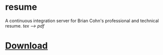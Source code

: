 # resume
A continuous integration server for Brian Cohn's professional and technical resume.
_tex --> pdf_
# [Download](https://github.com/bc/resume/raw/master/brian.pdf)
